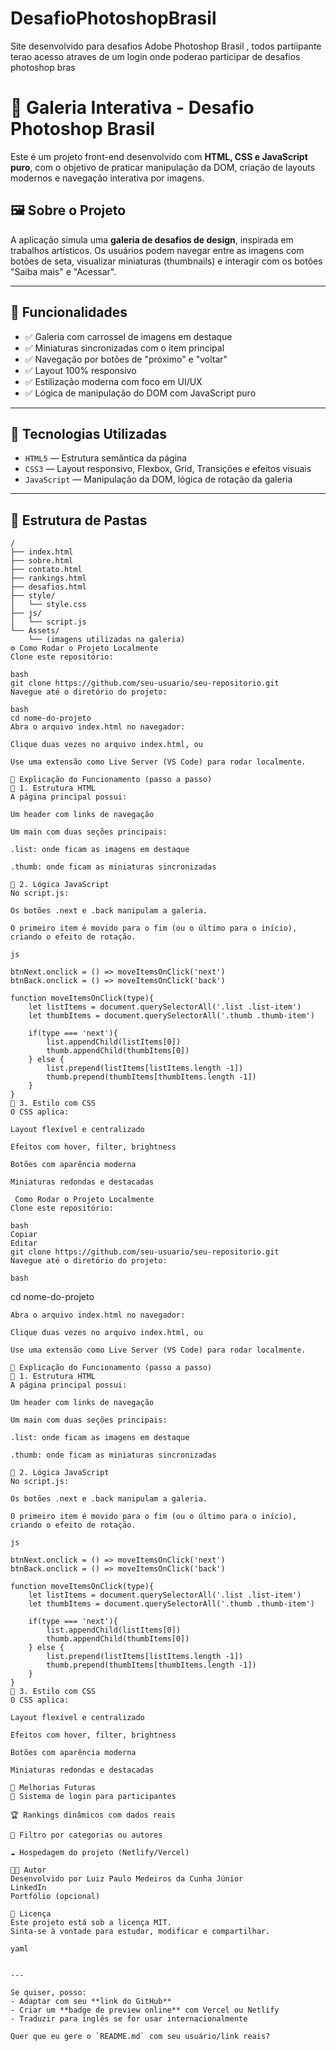 # DesafioPhotoshopBrasil
Site desenvolvido para desafios Adobe Photoshop Brasil , todos partiipante terao acesso atraves de um login onde poderao participar de desafios photoshop bras
# 🎨 Galeria Interativa - Desafio Photoshop Brasil

Este é um projeto front-end desenvolvido com **HTML, CSS e JavaScript puro**, com o objetivo de praticar manipulação da DOM, criação de layouts modernos e navegação interativa por imagens.

## 🖼️ Sobre o Projeto

A aplicação simula uma **galeria de desafios de design**, inspirada em trabalhos artísticos. Os usuários podem navegar entre as imagens com botões de seta, visualizar miniaturas (thumbnails) e interagir com os botões "Saiba mais" e "Acessar".

---

## 🚀 Funcionalidades

- ✅ Galeria com carrossel de imagens em destaque
- ✅ Miniaturas sincronizadas com o item principal
- ✅ Navegação por botões de "próximo" e "voltar"
- ✅ Layout 100% responsivo
- ✅ Estilização moderna com foco em UI/UX
- ✅ Lógica de manipulação do DOM com JavaScript puro

---

## 🧪 Tecnologias Utilizadas

- `HTML5` — Estrutura semântica da página
- `CSS3` — Layout responsivo, Flexbox, Grid, Transições e efeitos visuais
- `JavaScript` — Manipulação da DOM, lógica de rotação da galeria

---

## 📂 Estrutura de Pastas

```plaintext
/
├── index.html
├── sobre.html
├── contato.html
├── rankings.html
├── desafios.html
├── style/
│   └── style.css
├── js/
│   └── script.js
└── Assets/
    └── (imagens utilizadas na galeria)
⚙️ Como Rodar o Projeto Localmente
Clone este repositório:

bash
git clone https://github.com/seu-usuario/seu-repositorio.git
Navegue até o diretório do projeto:

bash
cd nome-do-projeto
Abra o arquivo index.html no navegador:

Clique duas vezes no arquivo index.html, ou

Use uma extensão como Live Server (VS Code) para rodar localmente.

📜 Explicação do Funcionamento (passo a passo)
🎯 1. Estrutura HTML
A página principal possui:

Um header com links de navegação

Um main com duas seções principais:

.list: onde ficam as imagens em destaque

.thumb: onde ficam as miniaturas sincronizadas

🧠 2. Lógica JavaScript
No script.js:

Os botões .next e .back manipulam a galeria.

O primeiro item é movido para o fim (ou o último para o início), criando o efeito de rotação.

js

btnNext.onclick = () => moveItemsOnClick('next')
btnBack.onclick = () => moveItemsOnClick('back')

function moveItemsOnClick(type){
    let listItems = document.querySelectorAll('.list .list-item')
    let thumbItems = document.querySelectorAll('.thumb .thumb-item')

    if(type === 'next'){
        list.appendChild(listItems[0])
        thumb.appendChild(thumbItems[0])
    } else {
        list.prepend(listItems[listItems.length -1])
        thumb.prepend(thumbItems[thumbItems.length -1])
    }
}
🎨 3. Estilo com CSS
O CSS aplica:

Layout flexível e centralizado

Efeitos com hover, filter, brightness

Botões com aparência moderna

Miniaturas redondas e destacadas

 Como Rodar o Projeto Localmente
Clone este repositório:

bash
Copiar
Editar
git clone https://github.com/seu-usuario/seu-repositorio.git
Navegue até o diretório do projeto:

bash
```
cd nome-do-projeto
```
Abra o arquivo index.html no navegador:

Clique duas vezes no arquivo index.html, ou

Use uma extensão como Live Server (VS Code) para rodar localmente.

📜 Explicação do Funcionamento (passo a passo)
🎯 1. Estrutura HTML
A página principal possui:

Um header com links de navegação

Um main com duas seções principais:

.list: onde ficam as imagens em destaque

.thumb: onde ficam as miniaturas sincronizadas

🧠 2. Lógica JavaScript
No script.js:

Os botões .next e .back manipulam a galeria.

O primeiro item é movido para o fim (ou o último para o início), criando o efeito de rotação.

js

btnNext.onclick = () => moveItemsOnClick('next')
btnBack.onclick = () => moveItemsOnClick('back')

function moveItemsOnClick(type){
    let listItems = document.querySelectorAll('.list .list-item')
    let thumbItems = document.querySelectorAll('.thumb .thumb-item')

    if(type === 'next'){
        list.appendChild(listItems[0])
        thumb.appendChild(thumbItems[0])
    } else {
        list.prepend(listItems[listItems.length -1])
        thumb.prepend(thumbItems[thumbItems.length -1])
    }
}
🎨 3. Estilo com CSS
O CSS aplica:

Layout flexível e centralizado

Efeitos com hover, filter, brightness

Botões com aparência moderna

Miniaturas redondas e destacadas

📌 Melhorias Futuras
🔐 Sistema de login para participantes

🏆 Rankings dinâmicos com dados reais

🔎 Filtro por categorias ou autores

☁️ Hospedagem do projeto (Netlify/Vercel)

👨‍💻 Autor
Desenvolvido por Luiz Paulo Medeiros da Cunha Júnior
LinkedIn
Portfólio (opcional)

📝 Licença
Este projeto está sob a licença MIT.
Sinta-se à vontade para estudar, modificar e compartilhar.

yaml


---

Se quiser, posso:
- Adaptar com seu **link do GitHub**
- Criar um **badge de preview online** com Vercel ou Netlify
- Traduzir para inglês se for usar internacionalmente

Quer que eu gere o `README.md` com seu usuário/link reais?







